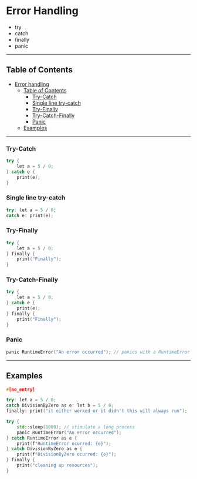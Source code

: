 # Error Handling
- try
- catch
- finally
- panic

---

## Table of Contents
- [Error handling](#error-handling)
  - [Table of Contents](#table-of-contents)
    - [Try-Catch](#try-catch)
    - [Single line try-catch](#single-line-try-catch)
    - [Try-Finally](#try-finally)
    - [Try-Catch-Finally](#try-catch-finally)
    - [Panic](#panic)
  - [Examples](#examples)
    
---

### Try-Catch
```cpp
try {
    let a = 5 / 0;
} catch e {
    print(e);
}
```

### Single line try-catch
```cpp
try: let a = 5 / 0;
catch e: print(e);
```

### Try-Finally
```cpp
try {
    let a = 5 / 0;
} finally {
    print("Finally");
}
```

### Try-Catch-Finally
```cpp
try {
    let a = 5 / 0;
} catch e {
    print(e);
} finally {
    print("Finally");
}
```

### Panic
```cpp
panic RuntimeError("An error occurred"); // panics with a RuntimeError
```

---

## Examples
```cpp
#[no_entry]

try: let a = 5 / 0;
catch DivisionByZero as e: let b = 5 / 0;
finally: print("it either worked or it didn't this will always run");

try {
    std::sleep(1000); // stimulate a long process
    panic RuntimeError("An error occurred");
} catch RuntimeError as e {
    print(f"RuntimeError ocurred: {e}");
} catch DivisionByZero as e {
    print(f"DivisionByZero ocurred: {e}");
} finally {
    print("cleaning up resources");
}
```
